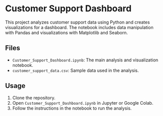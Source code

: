 # Customer Support Dashboard

This project analyzes customer support data using Python and creates visualizations for a dashboard. The notebook includes data manipulation with Pandas and visualizations with Matplotlib and Seaborn.

## Files
- `Customer_Support_Dashboard.ipynb`: The main analysis and visualization notebook.
- `customer_support_data.csv`: Sample data used in the analysis.

## Usage
1. Clone the repository.
2. Open `Customer_Support_Dashboard.ipynb` in Jupyter or Google Colab.
3. Follow the instructions in the notebook to run the analysis.
